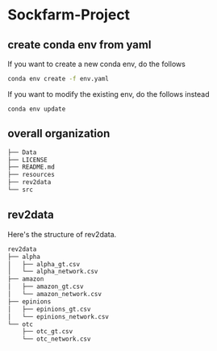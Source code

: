 # Sockfarm-Project

## create conda env from yaml
If you want to create a new conda env, do the follows
```bash
conda env create -f env.yaml
```

If you want to modify the existing env, do the follows instead
```
conda env update
```

## overall organization

```bash
├── Data
├── LICENSE
├── README.md
├── resources
├── rev2data
└── src
```

## rev2data
Here's the structure of rev2data.
```bash
rev2data
├── alpha
│   ├── alpha_gt.csv
│   └── alpha_network.csv
├── amazon
│   ├── amazon_gt.csv
│   └── amazon_network.csv
├── epinions
│   ├── epinions_gt.csv
│   └── epinions_network.csv
└── otc
    ├── otc_gt.csv
    └── otc_network.csv
```
